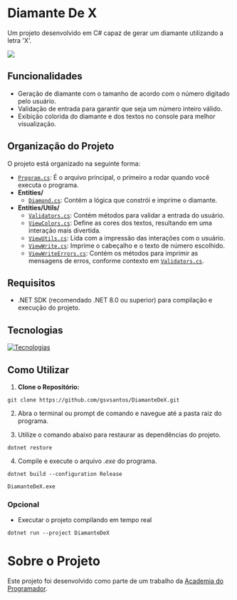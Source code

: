 # Diamante De X
Um projeto desenvolvido em C# capaz de gerar um diamante utilizando a letra 'X'.

![](https://i.imgur.com/60WDnss.gif)

## Funcionalidades
- Geração de diamante com o tamanho de acordo com o número digitado pelo usuário.
- Validação de entrada para garantir que seja um número inteiro válido.
- Exibição colorida do diamante e dos textos no console para melhor visualização.

## Organização do Projeto
O projeto está organizado na seguinte forma:

- [`Program.cs`](https://github.com/gsvsantos/DiamanteDeX/blob/master/DiamanteDeX/Program.cs): É o arquivo principal, o primeiro a rodar quando você executa o programa.
- **Entities/**
  - [`Diamond.cs`](https://github.com/gsvsantos/DiamanteDeX/blob/master/DiamanteDeX/Entities/Diamond.cs): Contém a lógica que constrói e imprime o diamante.
- **Entities/Utils/**
  - [`Validators.cs`](https://github.com/gsvsantos/DiamanteDeX/blob/master/DiamanteDeX/Entities/Utils/Validators.cs): Contém métodos para validar a entrada do usuário.
  - [`ViewColors.cs`](https://github.com/gsvsantos/DiamanteDeX/blob/master/DiamanteDeX/Entities/Utils/ViewColors.cs): Define as cores dos textos, resultando em uma interação mais divertida.
  - [`ViewUtils.cs`](https://github.com/gsvsantos/DiamanteDeX/blob/master/DiamanteDeX/Entities/Utils/ViewUtils.cs): Lida com a impressão das interações com o usuário.
  - [`ViewWrite.cs`](https://github.com/gsvsantos/DiamanteDeX/blob/master/DiamanteDeX/Entities/Utils/ViewWrite.cs): Imprime o cabeçalho e o texto de número escolhido.
  - [`ViewWriteErrors.cs`](https://github.com/gsvsantos/DiamanteDeX/blob/master/DiamanteDeX/Entities/Utils/ViewWriteErrors.cs): Contém os métodos para imprimir as mensagens de erros, conforme contexto em [`Validators.cs`](https://github.com/gsvsantos/DiamanteDeX/blob/master/DiamanteDeX/Entities/Utils/Validators.cs).

## Requisitos
- .NET SDK (recomendado .NET 8.0 ou superior) para compilação e execução do projeto.
  
## Tecnologias
[![Tecnologias](https://skillicons.dev/icons?i=git,github,visualstudio,cs,dotnet)](https://skillicons.dev)

## Como Utilizar
1. **Clone o Repositório:**
```
git clone https://github.com/gsvsantos/DiamanteDeX.git
```

2. Abra o terminal ou prompt de comando e navegue até a pasta raiz do programa.

3. Utilize o comando abaixo para restaurar as dependências do projeto.
```
dotnet restore
```

4. Compile e execute o arquivo *.exe* do programa.
```
dotnet build --configuration Release
```
```
DiamanteDeX.exe
```

### Opcional
- Executar o projeto compilando em tempo real
```
dotnet run --project DiamanteDeX
```

# Sobre o Projeto

Este projeto foi desenvolvido como parte de um trabalho da [Academia do Programador](https://www.instagram.com/academiadoprogramador/).
